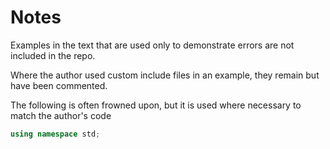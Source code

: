 # Notes

Examples in the text that are used only to demonstrate errors are not included in the repo.

Where the author used custom include files in an example, they remain but have been commented.

The following is often frowned upon, but it is used where necessary to match the author's code

```c++
using namespace std;
```
